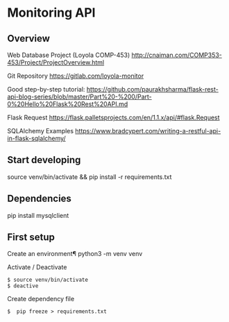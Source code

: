 # Monitoring API

## Overview
Web Database Project (Loyola COMP-453)
http://cnaiman.com/COMP353-453/Project/ProjectOverview.html

Git Repository
https://gitlab.com/loyola-monitor

Good step-by-step tutorial:
https://github.com/paurakhsharma/flask-rest-api-blog-series/blob/master/Part%20-%200/Part-0%20Hello%20Flask%20Rest%20API.md

Flask Request
https://flask.palletsprojects.com/en/1.1.x/api/#flask.Request

SQLAlchemy Examples
https://www.bradcypert.com/writing-a-restful-api-in-flask-sqlalchemy/
 

## Start developing
source venv/bin/activate && pip install -r requirements.txt

## Dependencies
pip install mysqlclient 

## First setup
Create an environment¶
python3 -m venv venv

Activate / Deactivate
```
$ source venv/bin/activate
$ deactive
```

Create dependency file
```
$  pip freeze > requirements.txt
```
